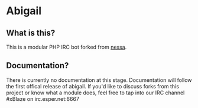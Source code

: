 Abigail
=======

What is this?
-------------
This is a modular PHP IRC bot forked from [nessa](http://github.com/gluxon/nessa).

Documentation?
--------------
There is currently no documentation at this stage. Documentation will follow the first offical release of abigail.
If you'd like to discuss forks from this project or know what a module does, feel free to tap into our IRC channel #xBlaze on irc.esper.net:6667
